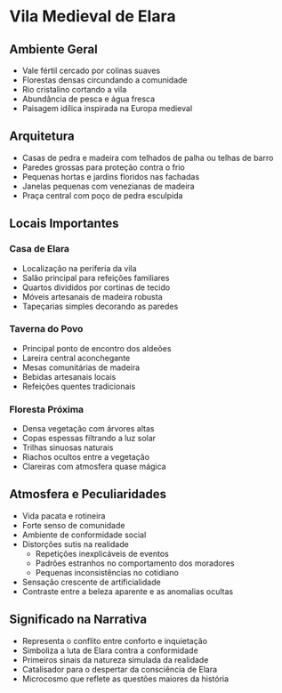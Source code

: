 # Vila Medieval de Elara

## Ambiente Geral
- Vale fértil cercado por colinas suaves
- Florestas densas circundando a comunidade
- Rio cristalino cortando a vila
- Abundância de pesca e água fresca
- Paisagem idílica inspirada na Europa medieval

## Arquitetura
- Casas de pedra e madeira com telhados de palha ou telhas de barro
- Paredes grossas para proteção contra o frio
- Pequenas hortas e jardins floridos nas fachadas
- Janelas pequenas com venezianas de madeira
- Praça central com poço de pedra esculpida

## Locais Importantes

### Casa de Elara
- Localização na periferia da vila
- Salão principal para refeições familiares
- Quartos divididos por cortinas de tecido
- Móveis artesanais de madeira robusta
- Tapeçarias simples decorando as paredes

### Taverna do Povo
- Principal ponto de encontro dos aldeões
- Lareira central aconchegante
- Mesas comunitárias de madeira
- Bebidas artesanais locais
- Refeições quentes tradicionais

### Floresta Próxima
- Densa vegetação com árvores altas
- Copas espessas filtrando a luz solar
- Trilhas sinuosas naturais
- Riachos ocultos entre a vegetação
- Clareiras com atmosfera quase mágica

## Atmosfera e Peculiaridades
- Vida pacata e rotineira
- Forte senso de comunidade
- Ambiente de conformidade social
- Distorções sutis na realidade
  - Repetições inexplicáveis de eventos
  - Padrões estranhos no comportamento dos moradores
  - Pequenas inconsistências no cotidiano
- Sensação crescente de artificialidade
- Contraste entre a beleza aparente e as anomalias ocultas

## Significado na Narrativa
- Representa o conflito entre conforto e inquietação
- Simboliza a luta de Elara contra a conformidade
- Primeiros sinais da natureza simulada da realidade
- Catalisador para o despertar da consciência de Elara
- Microcosmo que reflete as questões maiores da história
